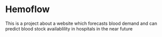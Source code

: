 # Hemoflow
This is a project about a website which forecasts blood demand and can predict blood stock availablility in hospitals in the near future
